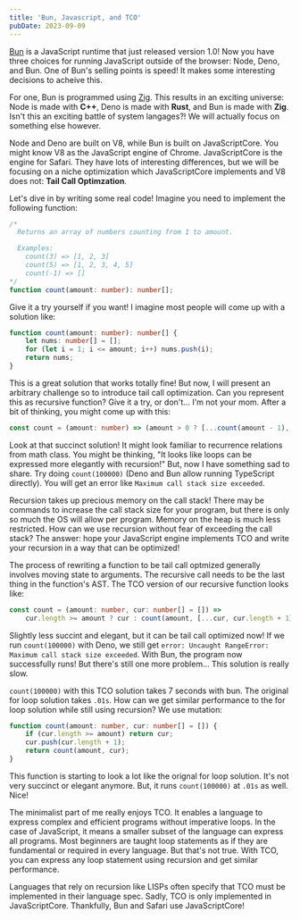 ```yaml
---
title: 'Bun, Javascript, and TCO'
pubDate: 2023-09-09
---
```


[Bun](https://bun.sh/) is a JavaScript runtime that just released version 1.0! Now you have three
choices for running JavaScript outside of the browser: Node, Deno, and Bun. One of Bun's selling
points is speed! It makes some interesting decisions to acheive this.

For one, Bun is programmed using [Zig](https://ziglang.org/). This results in an exciting universe:
Node is made with **C++**, Deno is made with **Rust**, and Bun is made with **Zig**. Isn't this an
exciting battle of system langages?! We will actually focus on something else however.

Node and Deno are built on V8, while Bun is built on JavaScriptCore. You might know V8 as the
JavaScript engine of Chrome. JavaScriptCore is the engine for Safari. They have lots of interesting
differences, but we will be focusing on a niche optimization which JavaScriptCore implements and V8
does not: **Tail Call Optimzation**.

Let's dive in by writing some real code! Imagine you need to implement the following function:

```ts
/*
  Returns an array of numbers counting from 1 to amount.

  Examples:
    count(3) => [1, 2, 3]
    count(5) => [1, 2, 3, 4, 5]
    count(-1) => []
*/
function count(amount: number): number[];
```

Give it a try yourself if you want! I imagine most people will come up with a solution like:

```ts
function count(amount: number): number[] {
	let nums: number[] = [];
	for (let i = 1; i <= amount; i++) nums.push(i);
	return nums;
}
```

This is a great solution that works totally fine! But now, I will present an arbitrary challenge so
to introduce tail call optimization. Can you represent this as recursive function? Give it a try, or
don't... I'm not your mom. After a bit of thinking, you might come up with this:

```ts
const count = (amount: number) => (amount > 0 ? [...count(amount - 1), amount] : []);
```

Look at that succinct solution! It might look familiar to recurrence relations from math class. You
might be thinking, "It looks like loops can be expressed more elegantly with recursion!" But, now I
have something sad to share. Try doing `count(100000)` (Deno and Bun allow running TypeScript
directly). You will get an error like `Maximum call stack size exceeded`.

Recursion takes up precious memory on the call stack! There may be commands to increase the call
stack size for your program, but there is only so much the OS will allow per program. Memory on the
heap is much less restricted. How can we use recursion without fear of exceeding the call stack? The
answer: hope your JavaScript engine implements TCO and write your recursion in a way that can be
optimized!

The process of rewriting a function to be tail call optmized generally involves moving state to
arguments. The recursive call needs to be the last thing in the function's AST. The TCO version of
our recursive function looks like:

```ts
const count = (amount: number, cur: number[] = []) =>
	cur.length >= amount ? cur : count(amount, [...cur, cur.length + 1]);
```

Slightly less succint and elegant, but it can be tail call optimized now! If we run `count(100000)`
with Deno, we still get `error: Uncaught RangeError: Maximum call stack size exceeded`. With Bun,
the program now successfully runs! But there's still one more problem... This solution is really
slow.

`count(100000)` with this TCO solution takes 7 seconds with bun. The original for loop solution
takes `.01s`. How can we get similar performance to the for loop solution while still using
recursion? We use mutation:

```ts
function count(amount: number, cur: number[] = []) {
	if (cur.length >= amount) return cur;
	cur.push(cur.length + 1);
	return count(amount, cur);
}
```

This function is starting to look a lot like the orignal for loop solution. It's not very succinct
or elegant anymore. But, it runs `count(100000)` at `.01s` as well. Nice!

The minimalist part of me really enjoys TCO. It enables a language to express complex and efficient
programs without imperative loops. In the case of JavaScript, it means a smaller subset of the
language can express all programs. Most beginners are taught loop statements as if they are
fundamental or required in every language. But that's not true. With TCO, you can express any loop
statement using recursion and get similar performance.

Languages that rely on recursion like LISPs often specify that TCO must be implemented in their
language spec. Sadly, TCO is only implemented in JavaScriptCore. Thankfully, Bun and Safari use
JavaScriptCore!
